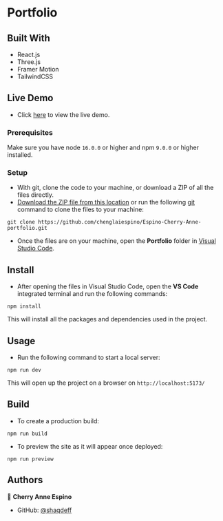 # Portfolio

## Built With

- React.js
- Three.js
- Framer Motion
- TailwindCSS

## Live Demo

- Click [here](https://shaq-portfolio.netlify.app/) to view the live demo.

### Prerequisites

Make sure you have node `16.0.0` or higher and npm `9.0.0` or higher installed.

### Setup

- With git, clone the code to your machine, or download a ZIP of all the files directly.
- [Download the ZIP file from this location](https://github.com/chenglaiespino/Espino-Cherry-Anne-portfolio/archive/refs/heads/main.zip) or run the following [git](https://git-scm.com/) command to clone the files to your machine:

```
git clone https://github.com/chenglaiespino/Espino-Cherry-Anne-portfolio.git
```

- Once the files are on your machine, open the **Portfolio** folder in [Visual Studio Code](https://code.visualstudio.com/download).

## Install

- After opening the files in Visual Studio Code, open the **VS Code** integrated terminal and run the following commands:

```
npm install
```

This will install all the packages and dependencies used in the project.

## Usage

- Run the following command to start a local server:

```
npm run dev
```

This will open up the project on a browser on `http://localhost:5173/`

## Build

- To create a production build:

```
npm run build
```

- To preview the site as it will appear once deployed:

```
npm run preview
```

## Authors

👤 **Cherry Anne Espino**

- GitHub: [@shaqdeff](https://github.com/chenglaiespino)
